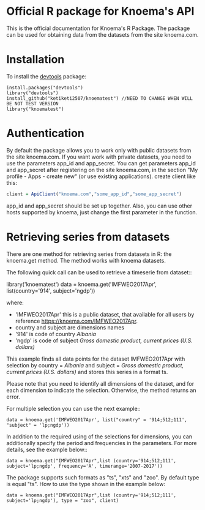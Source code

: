 Official R package for Knoema's API
========

This is the official documentation for Knoema's R Package. The package can be used for obtaining data from the datasets from the site knoema.com.

# Installation

To install the [devtools](https://cran.r-project.org/package=devtools) package:

    install.packages("devtools")
    library("devtools")
    install_github("ketiketi2507/knoematest") //NEED TO CHANGE WHEN WILL BE NOT TEST VERSION
    library("knoematest")
                
# Authentication
By default the package allows you to work only with public datasets from the site knoema.com.
If you want work with private datasets, you need to use the parameters app_id and app_secret.
You can get parameters app_id and app_secret after registering on the site knoema.com, in the section "My profile - Apps - create new" (or use existing applications).
create client like this: 
```r
client = ApiClient("knoema.com","some_app_id","some_app_secret")
```
app_id and app_secret should be set up together.
Also, you can use other hosts supported by knoema, just change the first parameter in the function.

# Retrieving series from datasets
There are one method for retrieving series from datasets in R: the knoema.get method. The method works with knoema datasets.

The following quick call can be used to retrieve a timeserie from dataset::

   library('knoematest')
   data = knoema.get('IMFWEO2017Apr', list(country='914', subject='ngdp'))
   
where:

* 'IMFWEO2017Apr' this is a public dataset, that available for all users by reference https://knoema.com/IMFWEO2017Apr.
* country and subject are dimensions names
* '914' is code of country *Albania*
* 'ngdp' is code of subject *Gross domestic product, current prices (U.S. dollars)*

This example finds all data points for the dataset IMFWEO2017Apr with selection by country = *Albania* and subject =  *Gross domestic product, current prices (U.S. dollars)* and stores this series in a format ts. 

Please note that you need to identify all dimensions of the dataset, and for each dimension to indicate the selection. Otherwise, the method returns an error.

For multiple selection you can use the next example::
  
    data = knoema.get('IMFWEO2017Apr', list("country" = '914;512;111', "subject" = 'lp;ngdp'))

In addition to the required using of the selections for dimensions, you can additionally specify the period and frequencies in the parameters. For more details, see the example below::

    data = knoema.get("IMFWEO2017Apr",list (country='914;512;111', subject='lp;ngdp', frequency='A', timerange='2007-2017'))
    
The package supports such formats as "ts", "xts" and "zoo". By default type is equal "ts". How to use the type shown in the example below:

    data = knoema.get("IMFWEO2017Apr",list (country='914;512;111', subject='lp;ngdp'), type = "zoo", client)   

